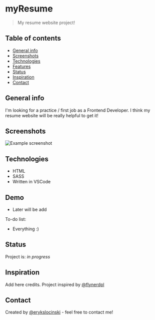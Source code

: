 # myResume
> My resume website project! 

## Table of contents
* [General info](#general-info)
* [Screenshots](#screenshots)
* [Technologies](#technologies)
* [Features](#features)
* [Status](#status)
* [Inspiration](#inspiration)
* [Contact](#contact)

## General info
I'm looking for a practice / first job as a Frontend Developer. I think my resume website will be really helpful to get it!

## Screenshots
![Example screenshot](./img/screenshot.png)

## Technologies
* HTML
* SASS
* Written in VSCode

## Demo
- Later will be add

To-do list:
- Everything :)

## Status
Project is: _in progress_

## Inspiration
Add here credits. Project inspired by [@flynerdpl](https://www.flynerd.pl/2018/07/stworz-cv-w-html-i-css-krok-po-kroku.html)

## Contact
Created by [@erykslocinski](https://erykslocinski.pl) - feel free to contact me!
